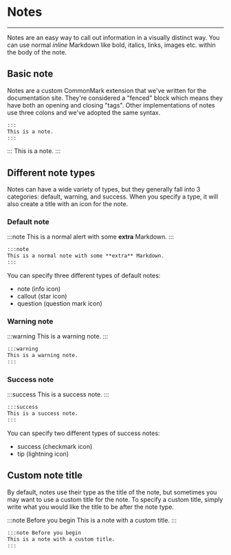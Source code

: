 # Notes

---

Notes are an easy way to call out information in a visually distinct way. You can use normal *inline* Markdown like bold, italics, links, images etc. within the body of the note.

## Basic note

Notes are a custom CommonMark extension that we've written for the documentation site. They're considered a "fenced" block which means they have both an opening and closing "tags". Other implementations of notes use three colons and we've adopted the same syntax.

```markdown
:::
This is a note.
:::
```

:::
This is a note.
:::

## Different note types

Notes can have a wide variety of types, but they generally fall into 3 categories: default, warning, and success. When you specify a type, it will also create a title with an icon for the note.

### Default note

:::note
This is a normal alert with some **extra** Markdown.
:::

```markdown
:::note
This is a normal note with some **extra** Markdown.
:::
```

You can specify three different types of default notes:

- note (info icon)
- callout (star icon)
- question (question mark icon)

### Warning note

:::warning
This is a warning note.
:::

```markdown
:::warning
This is a warning note.
:::
```

### Success note

:::success
This is a success note.
:::

```markdown
:::success
This is a success note.
:::
```

You can specify two different types of success notes:

- success (checkmark icon)
- tip (lightning icon)

## Custom note title

By default, notes use their type as the title of the note, but sometimes you may want to use a custom title for the note. To specify a custom title, simply write what you would like the title to be after the note type.

:::note Before you begin
This is a note with a custom title.
:::

```markdown
:::note Before you begin
This is a note with a custom title.
:::
```
